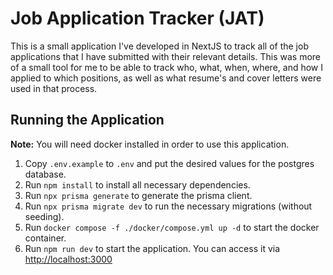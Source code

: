 # Job Application Tracker (JAT)

This is a small application I've developed in NextJS to track all of the job applications that I have submitted with their relevant details. This was more of a small tool for me to be able to track who, what, when, where, and how I applied to which positions, as well as what resume's and cover letters were used in that process.

## Running the Application

**Note:** You will need docker installed in order to use this application.

1. Copy `.env.example` to `.env` and put the desired values for the postgres database.
2. Run `npm install` to install all necessary dependencies.
3. Run `npx prisma generate` to generate the prisma client.
4. Run `npx prisma migrate dev` to run the necessary migrations (without seeding).
5. Run `docker compose -f ./docker/compose.yml up -d` to start the docker container.
6. Run `npm run dev` to start the application. You can access it via [http://localhost:3000](http://localhost:3000)
